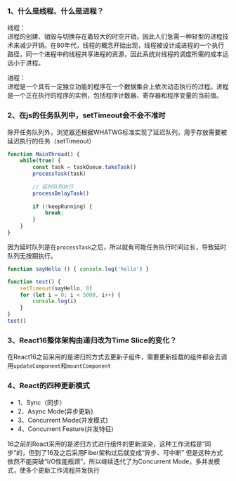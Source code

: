 ### 1、什么是线程、什么是进程？
线程：  
进程的创建、销毁与切换存在着较大的时空开销，因此人们急需一种轻型的进程技术来减少开销。在80年代，线程的概念开始出现，线程被设计成进程的一个执行路径，同一个进程中的线程共享进程的资源，因此系统对线程的调度所需的成本远远小于进程。

进程：  
进程是一个具有一定独立功能的程序在一个数据集合上依次动态执行的过程。进程是一个正在执行的程序的实例，包括程序计数器、寄存器和程序变量的当前值。

### 2、在js的任务队列中，setTimeout会不会不准时
除开任务队列外，浏览器还根据WHATWG标准实现了延迟队列，用于存放需要被延迟执行的任务（setTimeout）
```js
function MainThread() {
    while(true) {
        const task = taskQueue.takeTask()
        processTask(task)
        
        // 延时队列执行
        processDelayTask()
        
        if (!keepRunning) {
            break;
        }
    }
}
```
因为延时队列是在`processTask`之后，所以就有可能任务执行时间过长，导致延时队列无按期执行。
```js
function sayHello () { console.log('hello') }

function test() {
    setTimeout(sayHello, 0)
    for (let i = 0; i < 5000, i++) {
        console.log(i)
    }
}
test()
```

### 3、React16整体架构由递归改为Time Slice的变化？
在React16之前采用的是递归的方式去更新子组件，需要更新挂载的组件都会去调用`updateComponent`和`mountComponent`

### 4、React的四种更新模式
- 1、Sync（同步）
- 2、Async Mode(异步更新)
- 3、Concurrent Mode(并发模式)
- 4、Concurrent Feature(并发特征)

16之前的React采用的是递归方式进行组件的更新渲染，这种工作流程是“同步”的，但到了16及之后采用Fiber架构过后就变成“异步、可中断”
但是这种方式依然不能突破“I/O性能瓶颈”，所以继续迭代了为Concurrent Mode，多并发模式，使多个更新工作流程并发执行